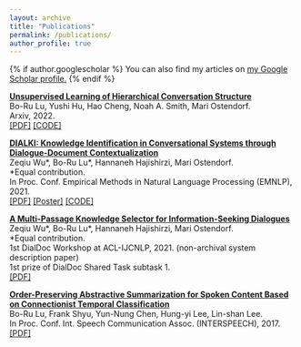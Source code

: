 ```yaml
---
layout: archive
title: "Publications"
permalink: /publications/
author_profile: true
---
```


{% if author.googlescholar %}
  You can also find my articles on <u><a href="{{author.googlescholar}}">my Google Scholar profile</a>.</u>
{% endif %}

<b>[Unsupervised Learning of Hierarchical Conversation Structure]()</b>
<br> Bo-Ru Lu,  Yushi Hu, Hao Cheng, Noah A. Smith, Mari Ostendorf.
<br> Arxiv, 2022.
<br> [[PDF]](https://arxiv.org/abs/2205.12244.pdf) [[CODE]](https://github.com/boru-roylu/THETA)

<b>[DIALKI: Knowledge Identification in Conversational Systems through Dialogue-Document Contextualization]()</b>
<br> Zeqiu Wu\*, Bo-Ru Lu\*, Hannaneh Hajishirzi, Mari Ostendorf.
<br> \*Equal contribution.
<br> In Proc. Conf. Empirical Methods in Natural Language Processing (EMNLP), 2021.
<br> [[PDF]](https://aclanthology.org/2021.emnlp-main.140.pdf) [[Poster]](https://boru-roylu.github.io/files/dialki_poster_emnlp_2021.pdf) [[CODE]](https://github.com/ellenmellon/DIALKI)

<b>[A Multi-Passage Knowledge Selector for Information-Seeking Dialogues]()</b>
<br> Zeqiu Wu\*, Bo-Ru Lu\*, Hannaneh Hajishirzi, Mari Ostendorf.
<br> \*Equal contribution.
<br> 1st DialDoc Workshop at ACL-IJCNLP, 2021. (non-archival system description paper)
<br> 1st prize of DialDoc Shared Task subtask 1.
<br> [[PDF]](https://boru-roylu.github.io/files/docdial_system_2021.pdf)

<b>[Order-Preserving Abstractive Summarization for Spoken Content Based on Connectionist Temporal Classification](https://arxiv.org/abs/1709.05475)</b>
<br> Bo-Ru Lu, Frank Shyu, Yun-Nung Chen, Hung-yi Lee, Lin-shan Lee.
<br> In Proc. Conf. Int. Speech Communication Assoc. (INTERSPEECH), 2017. 
<br> [[PDF]](https://arxiv.org/abs/1709.05475)
